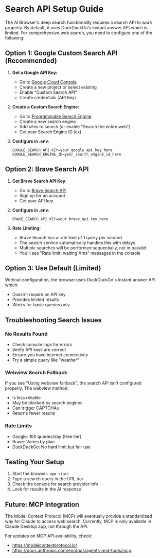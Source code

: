 # Search API Setup Guide

The AI Browser's deep search functionality requires a search API to work properly. By default, it uses DuckDuckGo's instant answer API which is limited. For comprehensive web search, you need to configure one of the following:

## Option 1: Google Custom Search API (Recommended)

1. **Get a Google API Key:**
   - Go to [Google Cloud Console](https://console.cloud.google.com/)
   - Create a new project or select existing
   - Enable "Custom Search API"
   - Create credentials (API Key)

2. **Create a Custom Search Engine:**
   - Go to [Programmable Search Engine](https://programmablesearchengine.google.com/)
   - Create a new search engine
   - Add sites to search (or enable "Search the entire web")
   - Get your Search Engine ID (cx)

3. **Configure in .env:**
   ```
   GOOGLE_SEARCH_API_KEY=your_google_api_key_here
   GOOGLE_SEARCH_ENGINE_ID=your_search_engine_id_here
   ```

## Option 2: Brave Search API

1. **Get Brave Search API Key:**
   - Go to [Brave Search API](https://brave.com/search/api/)
   - Sign up for an account
   - Get your API key

2. **Configure in .env:**
   ```
   BRAVE_SEARCH_API_KEY=your_brave_api_key_here
   ```

3. **Rate Limiting:**
   - Brave Search has a rate limit of 1 query per second
   - The search service automatically handles this with delays
   - Multiple searches will be performed sequentially, not in parallel
   - You'll see "Rate limit: waiting Xms" messages in the console

## Option 3: Use Default (Limited)

Without configuration, the browser uses DuckDuckGo's instant answer API which:
- Doesn't require an API key
- Provides limited results
- Works for basic queries only

## Troubleshooting Search Issues

### No Results Found
- Check console logs for errors
- Verify API keys are correct
- Ensure you have internet connectivity
- Try a simple query like "weather"

### Webview Search Fallback
If you see "Using webview fallback", the search API isn't configured properly. The webview method:
- Is less reliable
- May be blocked by search engines
- Can trigger CAPTCHAs
- Returns fewer results

### Rate Limits
- Google: 100 queries/day (free tier)
- Brave: Varies by plan
- DuckDuckGo: No hard limit but fair use

## Testing Your Setup

1. Start the browser: `npm start`
2. Type a search query in the URL bar
3. Check the console for search provider info
4. Look for results in the AI response

## Future: MCP Integration

The Model Context Protocol (MCP) will eventually provide a standardized way for Claude to access web search. Currently, MCP is only available in Claude Desktop app, not through the API.

For updates on MCP API availability, check:
- https://modelcontextprotocol.io/
- https://docs.anthropic.com/en/docs/agents-and-tools/mcp